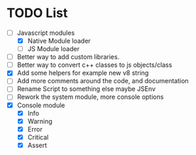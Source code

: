 # TODO List

- [ ] Javascript modules
    - [x] Native Module loader
    - [ ] JS Module loader
- [ ] Better way to add custom libraries.
- [ ] Better way to convert c++ classes to js objects/class
- [x] Add some helpers for example new v8 string
- [ ] Add more comments around the code, and documentation
- [ ] Rename Script to something else maybe JSEnv
- [ ] Rework the system module, more console options
- [x] Console module
    - [x] Info
    - [x] Warning
    - [x] Error
    - [x] Critical
    - [x] Assert